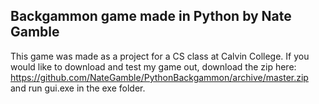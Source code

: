 Backgammon game made in Python by Nate Gamble
-----------------------------------------------

This game was made as a project for a CS class at Calvin College.
If you would like to download and test my game out, download the zip here: https://github.com/NateGamble/PythonBackgammon/archive/master.zip and run gui.exe in the exe folder.